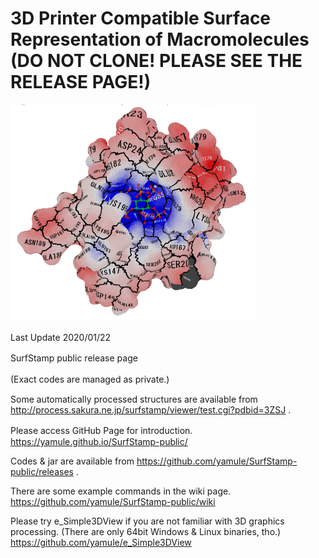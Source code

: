 # 3D Printer Compatible Surface Representation of Macromolecules (DO NOT CLONE! PLEASE SEE THE RELEASE PAGE!)

![example](https://raw.githubusercontent.com/yamule/SurfStamp-public/master/docs/img/apbs_example.png)　　

Last Update 2020/01/22

SurfStamp public release page 　　

(Exact codes are managed as private.)　　

Some automatically processed structures are available from
http://process.sakura.ne.jp/surfstamp/viewer/test.cgi?pdbid=3ZSJ
.

Please access GitHub Page for introduction.　
https://yamule.github.io/SurfStamp-public/

Codes & jar are available from 
https://github.com/yamule/SurfStamp-public/releases
.

There are some example commands in the wiki page.
https://github.com/yamule/SurfStamp-public/wiki

Please try e_Simple3DView if you are not familiar with 3D graphics processing. (There are only 64bit Windows & Linux binaries, tho.)
https://github.com/yamule/e_Simple3DView

